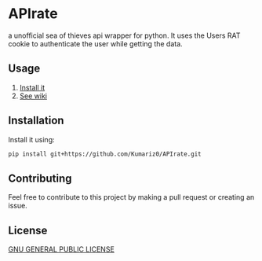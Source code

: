 # APIrate

a unofficial sea of thieves api wrapper for python. It uses the Users RAT cookie to authenticate the user while getting the data.

## Usage

1. [Install it][Installation]
2. [See wiki][wiki]

## Installation

Install it using:

```bash
pip install git+https://github.com/Kumariz0/APIrate.git
```

## Contributing

Feel free to contribute to this project by making a pull request or creating an issue.

## License

[GNU GENERAL PUBLIC LICENSE][license]

[Installation]: https://github.com/Kumariz0/APIrate#installation
[wiki]: https://kumariz0.github.io/APIrate/
[license]: https://github.com/Kumariz0/APIrate/blob/master/LICENSE
